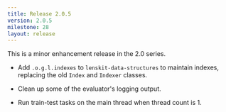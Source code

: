 ```yaml
---
title: Release 2.0.5
version: 2.0.5
milestone: 28
layout: release
---
```


This is a minor enhancement release in the 2.0 series.


-   Add `.o.g.l.indexes` to `lenskit-data-structures` to maintain indexes, replacing the
    old `Index` and `Indexer` classes.

-   Clean up some of the evaluator's logging output.

-   Run train-test tasks on the main thread when thread count is 1.

